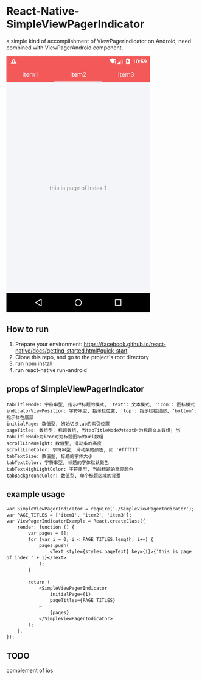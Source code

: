 # React-Native-SimpleViewPagerIndicator
a simple kind of accomplishment of ViewPagerIndicator on Android, need combined with ViewPagerAndroid component.

 ![image](https://github.com/zhqchen/React-Native-SimpleViewPagerIndicator/raw/master/screenshots/result.png)

##  How to run 
1. Prepare your environment: https://facebook.github.io/react-native/docs/getting-started.html#quick-start
2. Clone this repo, and go to the project's root directory
3. run npm install
4. run react-native run-android

## props of SimpleViewPagerIndicator
```
tabTitleMode: 字符串型, 指示栏标题的模式, 'text': 文本模式, 'icon': 图标模式
indicatorViewPosition: 字符串型, 指示栏位置, 'top': 指示栏在顶部, 'bottom': 指示栏在底部
initialPage: 数值型, 初始切换tab的索引位置
pageTitles: 数组型, 标题数组, 当tabTitleMode为text时为标题文本数组; 当tabTitleMode为icon时为标题图标的url数组
scrollLineHeight: 数值型, 滑动条的高度
scrollLineColor: 字符串型, 滑动条的颜色, 如 '#ffffff'
tabTextSize: 数值型, 标题的字体大小
tabTextColor: 字符串型, 标题的字体默认颜色
tabTextHighLightColor: 字符串型, 当前标题的高亮颜色
tabBackgroundColor: 数值型, 单个标题区域的背景
```

## example usage
```
var SimpleViewPagerIndicator = require('./SimpleViewPagerIndicator');
var PAGE_TITLES = ['item1', 'item2', 'item3'];
var ViewPagerIndicatorExample = React.createClass({
    render: function () {
        var pages = [];
        for (var i = 0; i < PAGE_TITLES.length; i++) {
            pages.push(
                <Text style={styles.pageText} key={i}>{'this is page of index ' + i}</Text>
            );
        }

        return (
            <SimpleViewPagerIndicator
                initialPage={1}
                pageTitles={PAGE_TITLES}
            >
                {pages}
            </SimpleViewPagerIndicator>
        );
    },
});
```

## TODO
complement of ios